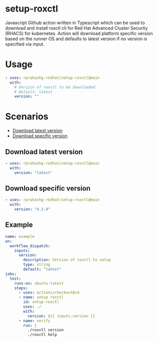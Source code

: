 # setup-roxctl
Javascript Github action written in Typescript which can be used to download and install roxctl cli for Red Hat Advanced Cluster Security (RHACS) for kubernetes. Action will download platform specific version based on the runner OS and defaults to latest version if no version is specified via input.

# Usage
```yaml
- uses: rprakashg-redhat/setup-roxctl@main
  with:
    # Version of roxctl to be downloaded
    # Default: latest
    version: ""
```

# Scenarios
- [Download latest version](#download-latest-version)
- [Download specific version](#download-specific-version)

## Download latest version
```yaml
- uses: rprakashg-redhat/setup-roxctl@main
  with:
    version: "latest"
```

## Download specific version
```yaml
- uses: rprakashg-redhat/setup-roxctl@main
  with:
    version: "4.3.4"
```

## Example 
```yaml
name: example
on:
  workflow_dispatch:
    inputs:
      version:
        description: Version of roxctl to setup
        type: string
        default: "latest"
jobs:
  test:
    runs-on: ubuntu-latest
    steps:
      - uses: actions/checkout@v4
      - name: setup roxctl
        id: setup-roxctl
        uses: ./
        with:
          version: ${{ inputs.version }}
      - name: verify
        run: |
          ./roxctl version
          ./roxctl help
```

